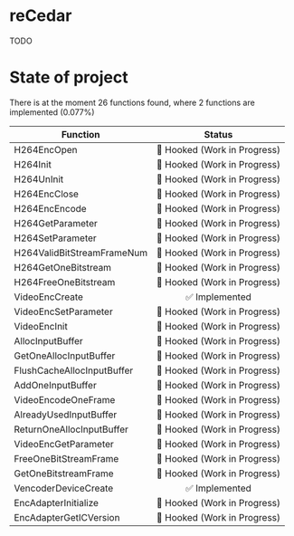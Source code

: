# reCedar

TODO

# State of project

<!-- BEGIN STATE AREA -->
There is at the moment 26 functions found, where 2 functions are implemented (0.077%)

| Function | Status |
|----------|:-----:|
| H264EncOpen | 🔀 Hooked (Work in Progress) |
| H264Init | 🔀 Hooked (Work in Progress) |
| H264UnInit | 🔀 Hooked (Work in Progress) |
| H264EncClose | 🔀 Hooked (Work in Progress) |
| H264EncEncode | 🔀 Hooked (Work in Progress) |
| H264GetParameter | 🔀 Hooked (Work in Progress) |
| H264SetParameter | 🔀 Hooked (Work in Progress) |
| H264ValidBitStreamFrameNum | 🔀 Hooked (Work in Progress) |
| H264GetOneBitstream | 🔀 Hooked (Work in Progress) |
| H264FreeOneBitstream | 🔀 Hooked (Work in Progress) |
| VideoEncCreate | ✅ Implemented |
| VideoEncSetParameter | 🔀 Hooked (Work in Progress) |
| VideoEncInit | 🔀 Hooked (Work in Progress) |
| AllocInputBuffer | 🔀 Hooked (Work in Progress) |
| GetOneAllocInputBuffer | 🔀 Hooked (Work in Progress) |
| FlushCacheAllocInputBuffer | 🔀 Hooked (Work in Progress) |
| AddOneInputBuffer | 🔀 Hooked (Work in Progress) |
| VideoEncodeOneFrame | 🔀 Hooked (Work in Progress) |
| AlreadyUsedInputBuffer | 🔀 Hooked (Work in Progress) |
| ReturnOneAllocInputBuffer | 🔀 Hooked (Work in Progress) |
| VideoEncGetParameter | 🔀 Hooked (Work in Progress) |
| FreeOneBitStreamFrame | 🔀 Hooked (Work in Progress) |
| GetOneBitstreamFrame | 🔀 Hooked (Work in Progress) |
| VencoderDeviceCreate | ✅ Implemented |
| EncAdapterInitialize | 🔀 Hooked (Work in Progress) |
| EncAdapterGetICVersion | 🔀 Hooked (Work in Progress) |
<!-- END STATE AREA -->